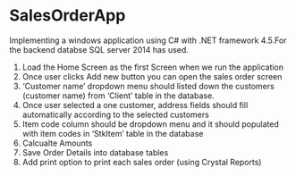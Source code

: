 # SalesOrderApp

Implementing a windows application using C# with .NET framework 4.5.For the backend databse SQL server 2014 has used.
1. Load the Home Screen as the first Screen when we run the application
2. Once user clicks Add new button you can open the sales order screen
3. ‘Customer name’ dropdown menu should listed down the customers (customer name) from ‘Client’ table in the database.
4. Once user selected a one customer, address fields should fill automatically according to the selected customers
5. Item code column should be dropdown menu and it should populated with item codes in ‘StkItem’ table in the database
6. Calcualte Amounts
7. Save Order Details into database tables
8. Add print option to print each sales order (using Crystal Reports)

